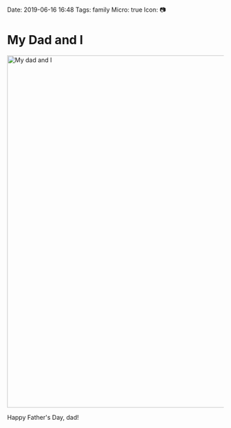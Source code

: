 Date: 2019-06-16 16:48
Tags: family
Micro: true
Icon: 📷

# My Dad and I

<a data-flickr-embed="true"  href="https://www.flickr.com/photos/jbaty/48075195953/in/dateposted-public/" title="My dad and I"><img src="https://live.staticflickr.com/65535/48075195953_c7ed4f4acb_b.jpg" width="1024" height="819" alt="My dad and I"></a><script async src="//embedr.flickr.com/assets/client-code.js" charset="utf-8"></script>

Happy Father's Day, dad!